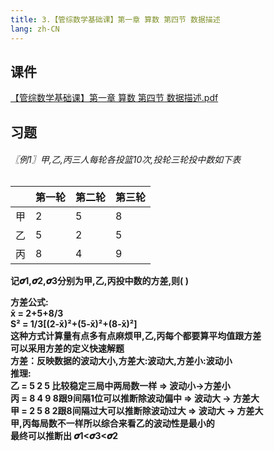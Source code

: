 ```yaml
---
title: 3.【管综数学基础课】第一章 算数 第四节 数据描述
lang: zh-CN
---
```


## 课件
[【管综数学基础课】第一章 算数 第四节 数据描述.pdf](/math%2F1.%E6%95%B0%E5%AD%A6-%E5%9F%BA%E7%A1%80%E7%9F%A5%E8%AF%86%2F3.%E3%80%90%E7%AE%A1%E7%BB%BC%E6%95%B0%E5%AD%A6%E5%9F%BA%E7%A1%80%E8%AF%BE%E3%80%91%E7%AC%AC%E4%B8%80%E7%AB%A0%20%E7%AE%97%E6%95%B0%20%E7%AC%AC%E5%9B%9B%E8%8A%82%20%E6%95%B0%E6%8D%AE%E6%8F%8F%E8%BF%B0%2F%E3%80%90%E7%AE%A1%E7%BB%BC%E6%95%B0%E5%AD%A6%E5%9F%BA%E7%A1%80%E8%AF%BE%E3%80%91%E7%AC%AC%E4%B8%80%E7%AB%A0%20%E7%AE%97%E6%95%B0%20%E7%AC%AC%E5%9B%9B%E8%8A%82%20%E6%95%B0%E6%8D%AE%E6%8F%8F%E8%BF%B0.pdf)

## 习题
<div style="font-weight: bold;">

###### 〖例1〗甲,乙,丙三人每轮各投篮10次,投轮三轮投中数如下表
|    | 第一轮 | 第二轮 | 第三轮 |
|----|-------|-------|-------|
| 甲 |   2   |   5   |   8   |
| 乙 |   5   |   2   |   5   |
| 丙 |   8   |   4   |   9   |
记𝝈1,𝝈2,𝝈3分别为甲,乙,丙投中数的方差,则(  )  

方差公式:  
x̄ = 2+5+8/3  
S² = 1/3[(2-x̄)²+(5-x̄)²+(8-x̄)²]  
这种方式计算量有点多有点麻烦甲,乙,丙每个都要算平均值跟方差  
可以采用方差的定义快速解题  
方差：反映数据的波动大小,方差大:波动大,方差小:波动小  
推理:  
乙 = 5 2 5 比较稳定三局中两局数一样 => 波动小->方差小  
丙 = 8 4 9 8跟9间隔1位可以推断除波动偏中 => 波动大 -> 方差大  
甲 = 2 5 8 2跟8间隔过大可以推断除波动过大 => 波动大 -> 方差大  
甲,丙每局数不一样所以综合来看乙的波动性是最小的  
最终可以推断出  𝝈1<𝝈3<𝝈2  



</div>

